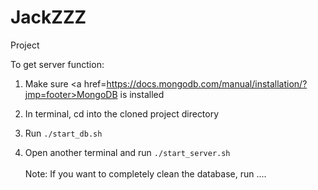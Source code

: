 # JackZZZ
Project

To get server function:

1. Make sure <a href=https://docs.mongodb.com/manual/installation/?jmp=footer>MongoDB</a> is installed

2. In terminal, cd into the cloned project directory

3. Run `./start_db.sh`

4. Open another terminal and run `./start_server.sh`
<br><br>
Note: If you want to completely clean the database, run ....
